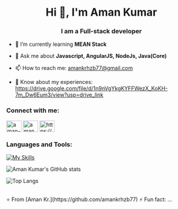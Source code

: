 
 <h1 align="center">Hi 👋, I'm Aman Kumar</h1>
 <h3 align="center">I am a Full-stack developer</h3>


- 🌱 I’m currently learning **MEAN Stack**
  
- 💬 Ask me about **Javascript, AngularJS, NodeJs, Java(Core)**
  
- 📫 How to reach me: amankrhzb77@gmail.com
  
- 📄 Know about my experiences: https://drive.google.com/file/d/1n9nVgYkgKYFFWezX_KoKH-7m_Dw6Eum3/view?usp=drive_link

  
<h3 align="left">Connect with me:</h3>
<p align="left">
<a href="https://www.linkedin.com/in/aman-kumar-73453223b" target="blank"><img align="center" src="https://raw.githubusercontent.com/rahuldkjain/github-profile-readme-generator/master/src/images/icons/Social/linked-in-alt.svg" alt="aman-kumar-73453223b" height="30" width="40" /></a>
<a href="https://leetcode.com/u/amankrhzb/" target="blank"><img align="center" src="https://raw.githubusercontent.com/rahuldkjain/github-profile-readme-generator/master/src/images/icons/Social/leet-code.svg" alt="amankrhzb" height="30" width="40" /></a>
<a href="https://www.geeksforgeeks.org/user/amankrhzb77" target="blank"><img align="center" src="https://raw.githubusercontent.com/rahuldkjain/github-profile-readme-generator/master/src/images/icons/Social/geeks-for-geeks.svg" alt="https://www.geeksforgeeks.org/user/amankrhzb77" height="30" width="40" /></a>
</p>

### Languages and Tools:
[![My Skills](https://skillicons.dev/icons?i=react,nodejs,mongodb,bootstrap,springboot,java,javascript,git,postman,xd&perline=5)](https://skillicons.dev)

![Aman Kumar's GitHub stats](https://github-readme-stats.vercel.app/api?username=amankrhzb77&show_icons=true&theme=dark)

![Top Langs](https://github-readme-stats.vercel.app/api/top-langs/?username=amankrhzb77&theme=dark)


<br>
⭐️ From [Aman Kr.](https://github.com/amankrhzb77) ⚡ Fun fact: ...
